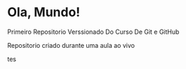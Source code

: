 # Ola, Mundo!
 Primeiro Repositorio Verssionado Do Curso De Git e GitHub

 Repositorio criado durante uma aula ao vivo
 
 tes
